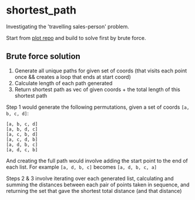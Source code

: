 # shortest_path

Investigating the 'travelling sales-person' problem.

Start from [plot repo](https://github.com/jinjagit/plot) and build to solve first by brute force.

## Brute force solution

1. Generate all unique paths for given set of coords (that visits each point once && creates a loop that ends at start coord)
2. Calculate length of each path generated
3. Return shortest path as vec of given coords + the total length of this shortest path

Step 1 would generate the following permutations, given a set of coords `[a, b, c, d]`:
```
[a, b, c, d]
[a, b, d, c]
[a, c, b, d]
[a, c, d, b]
[a, d, b, c]
[a, d, c, b]
```
And creating the full path would involve adding the start point to the end of each list.
For example `[a, d, b, c]` becomes `[a, d, b, c, a]`

Steps 2 & 3 involve iterating over each generated list, calculating and summing the distances between each pair of points taken in sequence, and returning the set that gave the shortest total distance (and that distance)